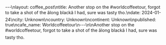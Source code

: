 ---\nlayout: coffee_post\ntitle: Another stop on the #worldcoffeetour, forgot to take a shot of the âlong blackâ I had, sure was tasty tho.\ndate: 2024-01-24\ncity: Unknown\ncountry: Unknown\ncontinent: Unknown\npublished: true\ncafe_name: Worldcoffeetour\n---\n\nAnother stop on the #worldcoffeetour, forgot to take a shot of the âlong blackâ I had, sure was tasty tho.